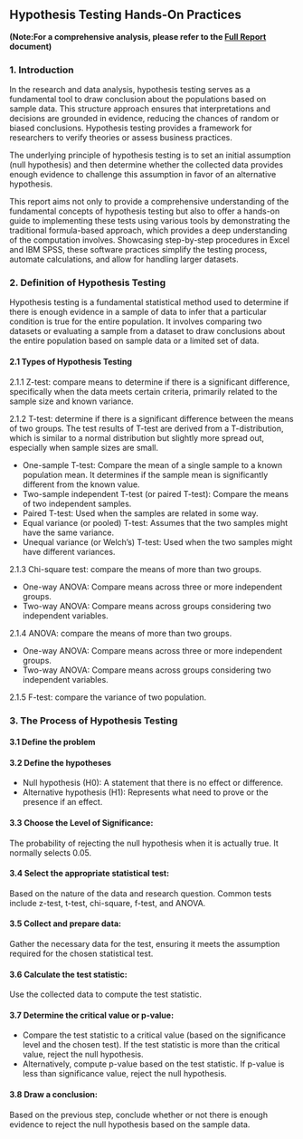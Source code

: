 ## Hypothesis Testing Hands-On Practices

[hypo]: https://drive.google.com/file/d/1zmdWy9JxULHNLj6S00BpVHo0ttUIG5n0/view?usp=sharing

**(Note:For a comprehensive analysis, please refer to the [Full Report][hypo] document)**

### 1. Introduction

In the research and data analysis, hypothesis testing serves as a fundamental tool to draw conclusion about the populations based on sample data. This structure approach ensures that interpretations and decisions are grounded in evidence, reducing the chances of random or biased conclusions. Hypothesis testing provides a framework for researchers to verify theories or assess business practices.

The underlying principle of hypothesis testing is to set an initial assumption (null hypothesis) and then determine whether the collected data provides enough evidence to challenge this assumption in favor of an alternative hypothesis.

This report aims not only to provide a comprehensive understanding of the fundamental concepts of hypothesis testing but also to offer a hands-on guide to implementing these tests using various tools by demonstrating the traditional formula-based approach, which provides a deep understanding of the computation involves. Showcasing step-by-step procedures in Excel and IBM SPSS, these software practices simplify the testing process, automate calculations, and allow for handling larger datasets. 

### 2. Definition of Hypothesis Testing

Hypothesis testing is a fundamental statistical method used to determine if there is enough evidence in a sample of data to infer that a particular condition is true for the entire population. It involves comparing two datasets or evaluating a sample from a dataset to draw conclusions about the entire population based on sample data or a limited set of data. 

#### 2.1 Types of Hypothesis Testing

2.1.1 Z-test: compare means to determine if there is a significant difference, specifically when the data meets certain criteria, primarily related to the sample size and known variance.

2.1.2 T-test: determine if there is a significant difference between the means of two groups. The test results of T-test are derived from a T-distribution, which is similar to a normal distribution but slightly more spread out, especially when sample sizes are small. 

  - One-sample T-test: Compare the mean of a single sample to a known population mean. It determines if the sample mean is significantly different from the known value.
  -	Two-sample independent T-test (or paired T-test): Compare the means of two independent samples.
  -	Paired T-test: Used when the samples are related in some way.
  -	Equal variance (or pooled) T-test: Assumes that the two samples might have the same variance.
  -	Unequal variance (or Welch’s) T-test: Used when the two samples might have different variances.

2.1.3 Chi-square test: compare the means of more than two groups.

  -	One-way ANOVA: Compare means across three or more independent groups.
  -	Two-way ANOVA: Compare means across groups considering two independent variables.

2.1.4 ANOVA: compare the means of more than two groups.

  -	One-way ANOVA: Compare means across three or more independent groups.
  -	Two-way ANOVA: Compare means across groups considering two independent variables.

2.1.5 F-test: compare the variance of two population.

### 3. The Process of Hypothesis Testing

#### 3.1 Define the problem

#### 3.2 Define the hypotheses

  - Null hypothesis (H0): A statement that there is no effect or difference. 
  - Alternative hypothesis (H1): Represents what need to prove or the presence if an effect.
    
#### 3.3 Choose the Level of Significance:

The probability of rejecting the null hypothesis when it is actually true. It normally selects 0.05.

#### 3.4 Select the appropriate statistical test: 

Based on the nature of the data and research question. Common tests include z-test, t-test, chi-square, f-test, and ANOVA.
	
#### 3.5 Collect and prepare data: 

Gather the necessary data for the test, ensuring it meets the assumption required for the chosen statistical test.
	
 #### 3.6 Calculate the test statistic: 
 
 Use the collected data to compute the test statistic.

#### 3.7 Determine the critical value or p-value: 
	
  - Compare the test statistic to a critical value (based on the significance level and the chosen test). If the test statistic is more than the critical value, reject the null hypothesis.
  - Alternatively, compute p-value based on the test statistic. If p-value is less than significance value, reject the null hypothesis.
	
#### 3.8 Draw a conclusion: 

Based on the previous step, conclude whether or not there is enough evidence to reject the null hypothesis based on the sample data.






